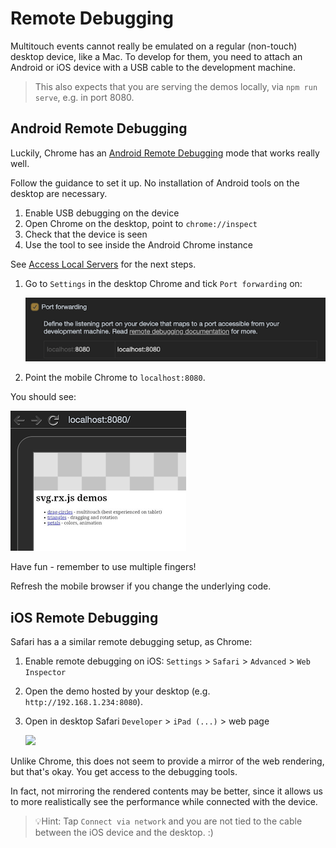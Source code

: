 # Remote Debugging

Multitouch events cannot really be emulated on a regular (non-touch) desktop device, like a Mac. To develop for them, you need to attach an Android or iOS device with a USB cable to the development machine.

>This also expects that you are serving the demos locally, via `npm run serve`, e.g. in port 8080.


## Android Remote Debugging

Luckily, Chrome has an [Android Remote Debugging](https://developer.chrome.com/devtools/docs/remote-debugging) mode that works really well.

Follow the guidance to set it up. No installation of Android tools on the desktop are necessary. 

1. Enable USB debugging on the device
2. Open Chrome on the desktop, point to `chrome://inspect`
3. Check that the device is seen
4. Use the tool to see inside the Android Chrome instance

<!-- here used to be some screenshots, but they were old
-->

See [Access Local Servers](https://developers.google.com/web/tools/chrome-devtools/remote-debugging/local-server) for the next steps.

1. Go to `Settings` in the desktop Chrome and tick `Port forwarding` on:

   ![](images/chrome-port-forwarding.png)

2. Point the mobile Chrome to `localhost:8080`.

You should see:

![](images/chrome-demos.png)

Have fun - remember to use multiple fingers!

Refresh the mobile browser if you change the underlying code.


## iOS Remote Debugging

Safari has a a similar remote debugging setup, as Chrome:

1. Enable remote debugging on iOS: `Settings` > `Safari` > `Advanced` > `Web Inspector`

2. Open the demo hosted by your desktop (e.g. `http://192.168.1.234:8080`).

3. Open in desktop Safari `Developer` > `iPad (...)` > web page

   ![](images/safari_remote_inspection.png)

Unlike Chrome, this does not seem to provide a mirror of the web rendering, but that's okay. You get access to the debugging tools.

In fact, not mirroring the rendered contents may be better, since it allows us to more realistically see the performance while connected with the device.

> 💡Hint: Tap `Connect via network` and you are not tied to the cable between the iOS device and the desktop. :)

